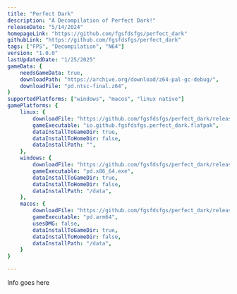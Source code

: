 ```yaml
---
title: "Perfect Dark"
description: "A Decompilation of Perfect Dark!"
releaseDate: "5/14/2024"
homepageLink: "https://github.com/fgsfdsfgs/perfect_dark"
githubLink: "https://github.com/fgsfdsfgs/perfect_dark"
tags: ["FPS", "Decompilation", "N64"]
version: "1.0.0"
lastUpdatedDate: "1/25/2025"
gameData: {
    needsGameData: true,
    downloadPath: "https://archive.org/download/z64-pal-gc-debug/",
    downloadFile: "pd.ntsc-final.z64",
}
supportedPlatforms: ["windows", "macos", "linux native"]
gamePlatforms: {
    linux: {
        downloadFile: "https://github.com/fgsfdsfgs/perfect_dark/releases/download/ci-dev-build/io.github.fgsfdsfgs.perfect_dark.flatpak",
        gameExecutable: "io.github.fgsfdsfgs.perfect_dark.flatpak",
        dataInstallToGameDir: true,
        dataInstallToHomeDir: false,
        dataInstallPath: "",
    },
    windows: {
        downloadFile: "https://github.com/fgsfdsfgs/perfect_dark/releases/download/ci-dev-build/pd-x86_64-windows.zip",
        gameExecutable: "pd.x86_64.exe",
        dataInstallToGameDir: true,
        dataInstallToHomeDir: false,
        dataInstallPath: "/data",
    },
    macos: {
        downloadFile: "https://github.com/fgsfdsfgs/perfect_dark/releases/download/ci-dev-build/pd-arm64-osx.tar.xz",
        gameExecutable: "pd.arm64",
        usesDMG: false,
        dataInstallToGameDir: true,
        dataInstallToHomeDir: false,
        dataInstallPath: "/data",
    }
}

---
```


Info goes here
